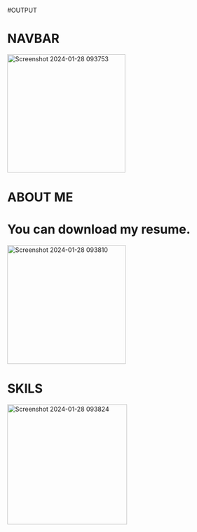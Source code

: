#OUTPUT

# NAVBAR
<img width="269" alt="Screenshot 2024-01-28 093753" src="https://github.com/PranaliRK/PranaliPortfolio/assets/93364124/80848855-53c8-47de-aa62-40ea26ded160">


# ABOUT ME
 # You can download my resume.
<img width="270" alt="Screenshot 2024-01-28 093810" src="https://github.com/PranaliRK/PranaliPortfolio/assets/93364124/e490781b-a3da-402c-8395-fb9f3d196f77">

# SKILS
<img width="273" alt="Screenshot 2024-01-28 093824" src="https://github.com/PranaliRK/PranaliPortfolio/assets/93364124/411d2609-e7ee-4d69-813d-84da58285dfb">

